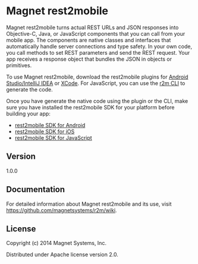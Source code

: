 # Magnet rest2mobile

Magnet rest2mobile turns actual REST URLs and JSON responses into Objective-C, Java, or JavaScript components that you can call from your mobile app. The components are native classes and interfaces that automatically handle server connections and type safety. In your own code, you call methods to set REST parameters and send the REST request. Your app receives a response object that bundles the JSON in objects or primitives.

To use Magnet rest2mobile, download the rest2mobile plugins for [Android Studio/IntelliJ IDEA](https://github.com/magnetsystems/r2m-plugin-android/) or [XCode](https://github.com/magnetsystems/r2m-plugin-ios/). For JavaScript, you can use the [r2m CLI](https://github.com/magnetsystems/r2m-cli/) to generate the code.

Once you have generate the native code using the plugin or the CLI, make sure you have installed the rest2mobile SDK for your platform before building your app:

* [rest2mobile SDK for Android](https://github.com/magnetsystems/r2m-sdk-android/)
* [rest2mobile SDK for iOS](https://github.com/magnetsystems/r2m-sdk-ios/)
* [rest2mobile SDK for JavaScript](https://github.com/magnetsystems/r2m-sdk-js/)

## Version

1.0.0

## Documentation

For detailed information about Magnet rest2mobile and its use, visit https://github.com/magnetsystems/r2m/wiki.

## License

Copyright (c) 2014 Magnet Systems, Inc.

Distributed under Apache license version 2.0.
